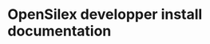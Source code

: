 OpenSilex developper install documentation
================================================================================